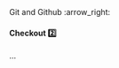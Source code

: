 <link rel="stylesheet" href="{{baseUrl}}/css/textbook.css">

<div class="website-content">

<div id="path">Git and Github :arrow_right: </div>

<div id="title">

#### Checkout :two:

</div>

<div id="body">

...

</div>

</div>
